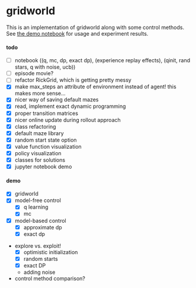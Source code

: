 # gridworld
This is an implementation of gridworld along with some control methods. See [the demo notebook](https://github.com/rwarren2163/rl_sandbox/blob/master/demo.ipynb) for usage and experiment results. 

#### todo
- [ ] notebook ((q, mc, dp, exact dp), (experience replay effects), (qinit, rand stars, q with noise, ucb))
- [ ] episode movie?
- [ ] refactor RickGrid, which is getting pretty messy
- [X] make max_steps an attribute of environment instead of agent! this makes more sense...
- [X] nicer way of saving default mazes
- [X] read, implement exact dynamic programming
- [X] proper transition matrices
- [X] nicer online update during rollout approach
- [X] class refactoring
- [X] default maze library
- [X] random start state option
- [X] value function visualization
- [X] policy visualization
- [X] classes for solutions
- [X] jupyter notebook demo

#### demo
- [X] gridworld
- [X] model-free control
    - [X] q learning
    - [X] mc
- [X] model-based control
    - [X] approximate dp
    - [X] exact dp
- explore vs. exploit!
    - [X] optimistic initialization
    - [X] random starts
    - [X] exact DP
    - adding noise
- control method comparison? 